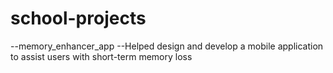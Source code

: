 # school-projects
--memory_enhancer_app
--Helped design and develop a mobile application to assist users with short-term memory loss
